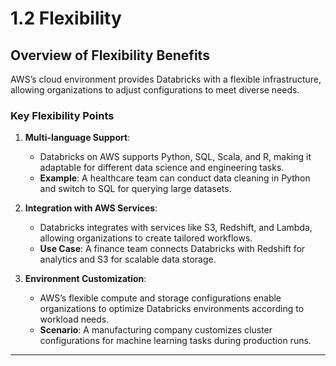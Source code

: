 
# 1.2 Flexibility

## Overview of Flexibility Benefits
AWS’s cloud environment provides Databricks with a flexible infrastructure, allowing organizations to adjust configurations to meet diverse needs.

### Key Flexibility Points
1. **Multi-language Support**:
   - Databricks on AWS supports Python, SQL, Scala, and R, making it adaptable for different data science and engineering tasks.
   - **Example**: A healthcare team can conduct data cleaning in Python and switch to SQL for querying large datasets.

2. **Integration with AWS Services**:
   - Databricks integrates with services like S3, Redshift, and Lambda, allowing organizations to create tailored workflows.
   - **Use Case**: A finance team connects Databricks with Redshift for analytics and S3 for scalable data storage.

3. **Environment Customization**:
   - AWS’s flexible compute and storage configurations enable organizations to optimize Databricks environments according to workload needs.
   - **Scenario**: A manufacturing company customizes cluster configurations for machine learning tasks during production runs.

---
